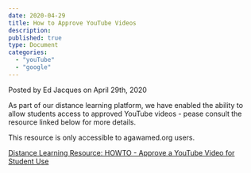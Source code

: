 ```yaml
---
date: 2020-04-29
title: How to Approve YouTube Videos
description:
published: true
type: Document
categories:
  - "youTube"
  - "google"
---
```

Posted by Ed Jacques on April 29th, 2020

As part of our distance learning platform, we have enabled the ability to allow students access to approved YouTube videos - pease consult the resource linked below for more details.  

This resource is only accessible to agawamed.org users.

[Distance Learning Resource: HOWTO - Approve a YouTube Video for Student Use](https://docs.google.com/document/d/1ihJF9nLu_7XuDHf9kv3skzv4aHfbXZ3hwJCSdK4CtjQ/edit?usp=sharing)

